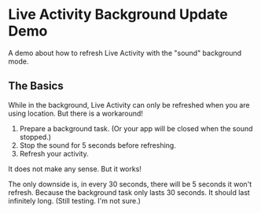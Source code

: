 # Live Activity Background Update Demo
A demo about how to refresh Live Activity with the "sound" background mode.

## The Basics

While in the background, Live Activity can only be refreshed when you are using location. But there is a workaround!

1. Prepare a background task. (Or your app will be closed when the sound stopped.)
2. Stop the sound for 5 seconds before refreshing.
3. Refresh your activity.

It does not make any sense. But it works!

The only downside is, in every 30 seconds, there will be 5 seconds it won't refresh. Because the background task only lasts 30 seconds. It should last infinitely long. (Still testing. I'm not sure.)
